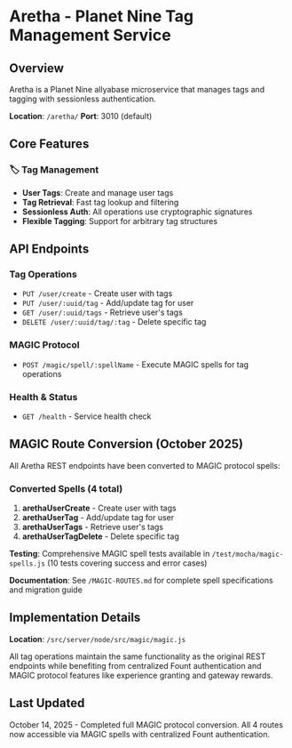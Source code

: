 # Aretha - Planet Nine Tag Management Service

## Overview

Aretha is a Planet Nine allyabase microservice that manages tags and tagging with sessionless authentication.

**Location**: `/aretha/`
**Port**: 3010 (default)

## Core Features

### 🏷️ **Tag Management**
- **User Tags**: Create and manage user tags
- **Tag Retrieval**: Fast tag lookup and filtering
- **Sessionless Auth**: All operations use cryptographic signatures
- **Flexible Tagging**: Support for arbitrary tag structures

## API Endpoints

### Tag Operations
- `PUT /user/create` - Create user with tags
- `PUT /user/:uuid/tag` - Add/update tag for user
- `GET /user/:uuid/tags` - Retrieve user's tags
- `DELETE /user/:uuid/tag/:tag` - Delete specific tag

### MAGIC Protocol
- `POST /magic/spell/:spellName` - Execute MAGIC spells for tag operations

### Health & Status
- `GET /health` - Service health check

## MAGIC Route Conversion (October 2025)

All Aretha REST endpoints have been converted to MAGIC protocol spells:

### Converted Spells (4 total)
1. **arethaUserCreate** - Create user with tags
2. **arethaUserTag** - Add/update tag for user
3. **arethaUserTags** - Retrieve user's tags
4. **arethaUserTagDelete** - Delete specific tag

**Testing**: Comprehensive MAGIC spell tests available in `/test/mocha/magic-spells.js` (10 tests covering success and error cases)

**Documentation**: See `/MAGIC-ROUTES.md` for complete spell specifications and migration guide

## Implementation Details

**Location**: `/src/server/node/src/magic/magic.js`

All tag operations maintain the same functionality as the original REST endpoints while benefiting from centralized Fount authentication and MAGIC protocol features like experience granting and gateway rewards.

## Last Updated
October 14, 2025 - Completed full MAGIC protocol conversion. All 4 routes now accessible via MAGIC spells with centralized Fount authentication.
